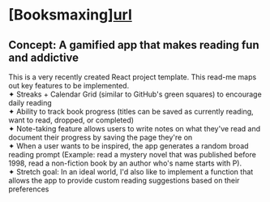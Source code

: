 # [Booksmaxing][url](https://danielledonnelly.github.io/booksmaxing/)

## Concept: A gamified app that makes reading fun and addictive

<p>This is a very recently created React project template. This read-me maps out key features to be implemented.
<br>✦ Streaks + Calendar Grid (similar to GitHub's green squares) to encourage daily reading
<br>✦ Ability to track book progress (titles can be saved as currently reading, want to read, dropped, or completed)
<br>✦ Note-taking feature allows users to write notes on what they've read and document their progress by saving the page they're on
<br>✦ When a user wants to be inspired, the app generates a random broad reading prompt (Example: read a mystery novel that was published before 1998, read a non-fiction book by an author who's name starts with P).
<br>✦ Stretch goal: In an ideal world, I'd also like to implement a function that allows the app to provide custom reading suggestions based on their preferences
